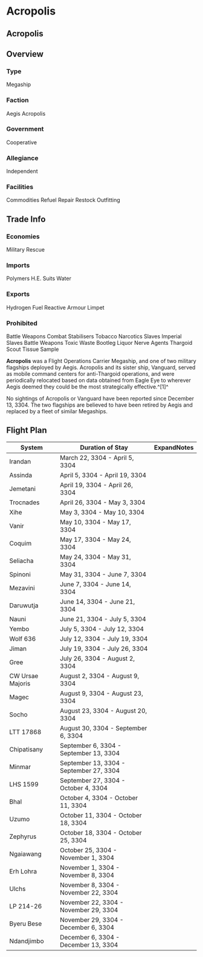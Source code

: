 # Acropolis
## Acropolis

		

## Overview

### Type

Megaship

### Faction

Aegis Acropolis

### Government

Cooperative

### Allegiance

Independent

### Facilities

Commodities
Refuel
Repair
Restock
Outfitting

## Trade Info

### Economies

Military
Rescue

### Imports

Polymers
H.E. Suits
Water

### Exports

Hydrogen Fuel
Reactive Armour
Limpet

### Prohibited

Battle Weapons
Combat Stabilisers
Tobacco
Narcotics
Slaves
Imperial Slaves
Battle Weapons
Toxic Waste
Bootleg Liquor
Nerve Agents
Thargoid Scout Tissue Sample

**Acropolis** was a Flight Operations Carrier Megaship, and one of two military flagships deployed by Aegis. Acropolis and its sister ship, Vanguard, served as mobile command centers for anti-Thargoid operations, and were periodically relocated based on data obtained from Eagle Eye to wherever Aegis deemed they could be the most strategically effective.^[1]^

No sightings of Acropolis or Vanguard have been reported since December 13, 3304. The two flagships are believed to have been retired by Aegis and replaced by a fleet of similar Megaships.

## Flight Plan

| System | Duration of Stay | ExpandNotes |
| --- | --- | --- |
| Irandan | March 22, 3304 - April 5, 3304 |  |
| Assinda | April 5, 3304 - April 19, 3304 |  |
| Jemetani | April 19, 3304 - April 26, 3304 |  |
| Trocnades | April 26, 3304 - May 3, 3304 |  |
| Xihe | May 3, 3304 - May 10, 3304 |  |
| Vanir | May 10, 3304 - May 17, 3304 |  |
| Coquim | May 17, 3304 - May 24, 3304 |  |
| Seliacha | May 24, 3304 - May 31, 3304 |  |
| Spinoni | May 31, 3304 - June 7, 3304 |  |
| Mezavini | June 7, 3304 - June 14, 3304 |  |
| Daruwutja | June 14, 3304 - June 21, 3304 |  |
| Nauni | June 21, 3304 - July 5, 3304 |  |
| Yembo | July 5, 3304 - July 12, 3304 |  |
| Wolf 636 | July 12, 3304 - July 19, 3304 |  |
| Jiman | July 19, 3304 - July 26, 3304 |  |
| Gree | July 26, 3304 - August 2, 3304 |  |
| CW Ursae Majoris | August 2, 3304 - August 9, 3304 |  |
| Magec | August 9, 3304 - August 23, 3304 |  |
| Socho | August 23, 3304 - August 20, 3304 |  |
| LTT 17868 | August 30, 3304 - September 6, 3304 |  |
| Chipatisany | September 6, 3304 - September 13, 3304 |  |
| Minmar | September 13, 3304 - September 27, 3304 |  |
| LHS 1599 | September 27, 3304 - October 4, 3304 |  |
| Bhal | October 4, 3304 - October 11, 3304 |  |
| Uzumo | October 11, 3304 - October 18, 3304 |  |
| Zephyrus | October 18, 3304 - October 25, 3304 |  |
| Ngaiawang | October 25, 3304 - November 1, 3304 |  |
| Erh Lohra | November 1, 3304 - November 8, 3304 |  |
| Ulchs | November 8, 3304 - November 22, 3304 |  |
| LP 214-26 | November 22, 3304 - November 29, 3304 |  |
| Byeru Bese | November 29, 3304 - December 6, 3304 |  |
| Ndandjimbo | December 6, 3304 - December 13, 3304 |  |